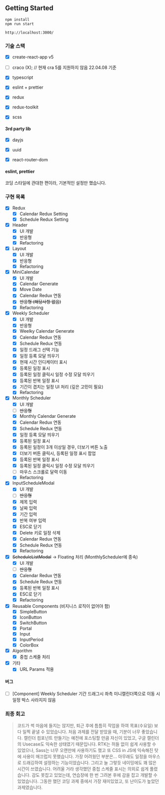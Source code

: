 ## Getting Started

````
npm install
npm run start

http://localhost:3000/
````
### 기술 스택

- [x] create-react-app v5
- [ ] craco (X); // 현재 cra 5를 지원하지 않음 22.04.08 기준
- [x] typescript 
- [x] eslint + prettier 
- [x] redux
- [x] redux-toolkit
- [x] scss


#### 3rd party lib
- [x] dayjs
- [x] uuid
- [x] react-router-dom


#### eslint, prettier

코딩 스타일에 관대한 편이라, 기본적인 설정만 했습니다.


### 구현 목록
- [x] Redux
  - [x] Calendar Redux Setting
  - [x] Schedule Redux Setting

- [x] Header 
  - [x] UI 개발
  - [x] 반응형
  - [x] Refactoring

- [x] Layout
  - [x] UI 개발
  - [x] 반응형
  - [x] Refactoring

- [x] MiniCalendar
  - [x] UI 개발
  - [x] Calendar Generate
  - [x] Move Date
  - [x] Calendar Redux 연동
  - [x] ~~반응형 (해당사항 없음)~~
  - [x] Refactoring

- [x] Weekly Scheduler
  - [x] UI 개발
  - [x] 반응형
  - [x] Weelky Calendar Generate
  - [x] Calendar Redux 연동
  - [x] Schedule Redux 연동
  - [x] 일정 드래그 선택 기능
  - [x] 일정 등록 모달 띄우기
  - [x] 현재 시간 인디케이터 표시
  - [x] 등록된 일정 표시
  - [x] 등록된 일정 클릭시 일정 수정 모달 띄우기
  - [x] 등록된 반복 일정 표시
  - [x] 기간이 겹치는 일정 UI 처리 (깊은 고민이 필요)
  - [x] Refactoring

- [x] Monthly Scheduler
  - [x] UI 개발
  - [ ] ~~반응형~~
  - [x] Monthly Calendar Generate
  - [x] Calendar Redux 연동
  - [x] Schedule Redux 연동
  - [x] 일정 등록 모달 띄우기
  - [x] 등록된 일정 표시
  - [x] 등록된 일정이 3개 이상일 경우, 더보기 버튼 노출
  - [x] 더보기 버튼 클릭시, 등록된 일정 표시 팝업
  - [x] 등록된 반복 일정 표시
  - [x] 등록된 일정 클릭시 일정 수정 모달 띄우기
  - [ ] 마우스 스크롤로 달력 이동
  - [x] Refactoring

- [x] InputScheduleModal
  - [x] UI 개발
  - [ ] ~~반응형~~
  - [x] 제목 입력
  - [x] 날짜 입력
  - [x] 기간 입력
  - [x] 반복 여부 입력
  - [x] ESC로 닫기
  - [x] Delete 키로 일정 삭제
  - [x] Calendar Redux 연동
  - [x] Schedule Redux 연동
  - [x] Refactoring

- [x] ~~ScheduleListModal~~ -> Floating 처리 (MonthlyScheduler에 종속)
  - [x] UI 개발
  - [ ] ~~반응형~~
  - [x] Calendar Redux 연동
  - [x] Schedule Redux 연동
  - [x] 등록된 반복 일정 표시
  - [x] ESC로 닫기
  - [x] Refactoring

- [x] Reusable Components (비지니스 로직이 없어야 함)
  - [x] SimpleButton
  - [x] IconButton
  - [x] SwitchButton
  - [x] Portal
  - [x] Input
  - [x] InputPeriod 
  - [x] ColorBox

- [x] Algorithm 
  - [x] 중첩 스케줄 처리

- [x] 기타
  - [x] URL Params 적용
#### 버그
- [ ] [Component] Weekly Scheduler 기간 드래그시 좌측 미니캘린더쪽으로 이동 시 일정 박스 사라지지 않음

### 최종 회고

> 코드가 썩 마음에 들지는 않지만, 퇴근 후에 틈틈히 작업을 하여 목표(수요일) 보다 일찍 끝낼 수 있었습니다. 
> 처음 과제를 전달 받았을 때, 기분이 너무 좋았습니다. 캘린더 컴포넌트 만들기는 예전에 포스팅할 만큼 자신이 있었고, 구글 캘린더의 Usecase도 익숙한 상태였기 때문입니다.
> RTK는 허들 없이 쉽게 사용할 수 있었으나, Sass는 너무 오랜만에 사용하기도 했고 또 CSS in JS에 익숙해진 탓에 사용이 매끄럽지 못했습니다.
> 가장 어려웠던 부분은... 아무래도 일정을 마우스로 드래깅하여 설정하는 기능이었습니다. 그리고 늘 그렇듯 네이밍에도 꽤 많은 시간이 쓰였습니다.
> 어려울 거라 생각했던 중첩 스케줄 표시는 의외로 쉽게 풀렸습니다. 감도 못잡고 있었는데, 연습장에 한 번 그려본 후에 감을 잡고 개발할 수 있었습니다.
> 그동한 했던 코딩 과제 중에서 가장 재미있었고, 또 난이도가 높았던 과제였습니다. 